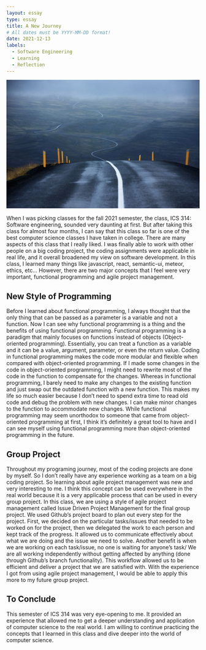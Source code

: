 ```yaml
---
layout: essay
type: essay
title: A New Journey
# All dates must be YYYY-MM-DD format!
date: 2021-12-13
labels:
  - Software Engineering
  - Learning
  - Reflection
---
```


<img class="ui image" src="/images/reflect1.jpg">

When I was picking classes for the fall 2021 semester, the class, ICS 314: Software engineering, sounded very daunting at first. But after taking this class for almost four months, I can say that this class so far is one of the best computer science classes I have taken in college. There are many aspects of this class that I really liked. I was finally able to work with other people on a big coding project, the coding assignments were applicable in real life, and it overall broadened my view on software development. In this class, I learned many things like javascript, react, semantic-ui, meteor, ethics, etc… However, there are two major concepts that I feel were very important, functional programming and agile project management. 

## New Style of Programming
Before I learned about functional programming, I always thought that the only thing that can be passed as a parameter is a variable and not a function. Now I can see why functional programming is a thing and the benefits of using functional programming. Functional programming is a paradigm that mainly focuses on functions instead of objects (Object-oriented programming). Essentially, you can treat a function as a variable and it can be a value, argument, parameter, or even the return value. Coding in functional programming makes the code more modular and flexible when compared with object-oriented programming. If I made some changes in the code in object-oriented programming, I might need to rewrite most of the code in the function to compensate for the changes. Whereas in functional programming, I barely need to make any changes to the existing function and just swap out the outdated function with a new function. This makes my life so much easier because I don’t need to spend extra time to read old code and debug the problem with new changes. I can make minor changes to the function to accommodate new changes. While functional programming may seem unorthodox to someone that came from object-oriented programming at first, I think it’s definitely a great tool to have and I can see myself using functional programming more than object-oriented programming in the future.
	
## Group Project
Throughout my programing journey, most of the coding projects are done by myself. So I don’t really have any experience working as a team on a big coding project. So learning about agile project management was new and very interesting to me. I think this concept can be used everywhere in the real world because it is a very applicable process that can be used in every group project. In this class, we are using a style of agile project management called Issue Driven Project Management for the final group project. We used Github’s project board to plan out every step for the project. First, we decided on the particular tasks/issues that needed to be worked on for the project, then we delegated the work to each person and kept track of the progress. It allowed us to communicate effectively about what we are doing and the issue we need to solve. Another benefit is when we are working on each task/issue, no one is waiting for anyone’s task/ We are all working independently without getting affected by anything (done through Github’s branch functionality). This workflow allowed us to be efficient and deliver a project that we are satisfied with. With the experience I got from using agile project management, I would be able to apply this more to my future group project.
	
## To Conclude
This semester of ICS 314 was very eye-opening to me. It provided an experience that allowed me to get a deeper understanding and application of computer science to the real world. I am willing to continue practicing the concepts that I learned in this class and dive deeper into the world of computer science.
